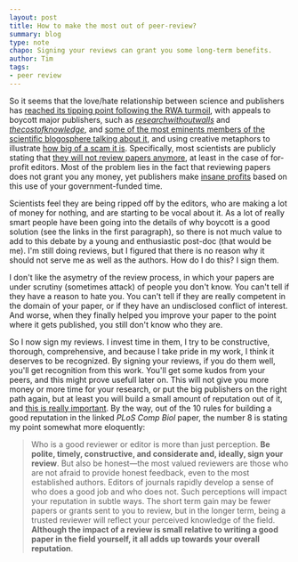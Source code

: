 ```yaml
---
layout: post
title: How to make the most out of peer-review?
summary: blog
type: note
chapo: Signing your reviews can grant you some long-term benefits.
author: Tim
tags:
- peer review
---
```


So it seems that the love/hate relationship between science and publishers has [reached its tipping point following the RWA turmoil](http://innge.net/?q=node/99), with appeals to boycott major publishers, such as [*researchwithoutwalls*](http://www.researchwithoutwalls.org/) and [*thecostofknowledge*](http://thecostofknowledge.com/), and [some of the most eminents members of the scientific blogosphere talking about it](http://cscs.umich.edu/~crshalizi/weblog/864.html), and using creative metaphors to illustrate [how big of a scam it is](http://www.academicproductivity.com/2012/when-your-users-tell-you-you-are-not-adding-value-boycott-against-elsevier/). Specifically, most scientists are publicly stating that [they will not review papers anymore](http://jabberwocky.weecology.org/2012/01/27/why-i-will-no-longer-review-for-your-journal/), at least in the case of for-profit editors. Most of the problem lies in the fact that reviewing papers does not grant you any money, yet publishers make [insane profits](http://michaelnielsen.org/blog/on-elsevier/) based on this use of your government-funded time.

Scientists feel they are being ripped off by the editors, who are making a lot of money for nothing, and are starting to be vocal about it. As a lot of really smart people have been going into the details of why boycott is a good solution (see the links in the first paragraph), so there is not much value to add to this debate by a young and enthusiastic post-doc (that would be me). I'm still doing reviews, but I figured that there is no reason why it should not serve me as well as the authors. How do I do this? I sign them.

I don't like the asymetry of the review process, in which your papers are under scrutiny (sometimes attack) of people you don't know. You can't tell if they have a reason to hate you. You can't tell if they are really competent in the domain of your paper, or if they have an undisclosed conflict of interest. And worse, when they finally helped you improve your paper to the point where it gets published, you still don't know who they are.

So I now sign my reviews. I invest time in them, I try to be constructive, thorough, comprehensive, and because I take pride in my work, I think it deserves to be recognized. By signing your reviews, if you do them well, you'll get recognition from this work. You'll get some kudos from your peers, and this might prove  usefull later on. This will not give you more money or more time for your research, or put the big publishers on the right path again, but at least you will build a small amount of reputation out of it, and [this is really important](http://www.ploscompbiol.org/article/info%3Adoi%2F10.1371%2Fjournal.pcbi.1002108). By the way, out of the 10 rules for building a good reputation in the linked *PLoS Comp Biol* paper, the number 8 is stating my point somewhat more eloquently:

> Who is a good reviewer or editor is more than just perception. **Be polite, timely, constructive, and considerate and, ideally, sign your review**. But also be honest—the most valued reviewers are those who are not afraid to provide honest feedback, even to the most established authors. Editors of journals rapidly develop a sense of who does a good job and who does not. Such perceptions will impact your reputation in subtle ways. The short term gain may be fewer papers or grants sent to you to review, but in the longer term, being a trusted reviewer will reflect your perceived knowledge of the field. **Although the impact of a review is small relative to writing a good paper in the field yourself, it all adds up towards your overall reputation**. 
